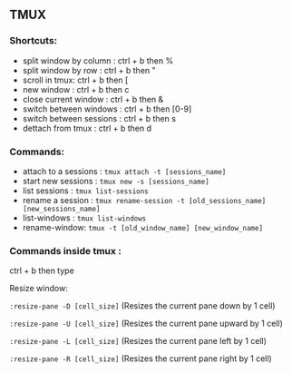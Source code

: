 ## **TMUX**

### Shortcuts:

- split window by column : ctrl + b then %
- split window by row : ctrl + b then "
- scroll in tmux: ctrl + b then [
- new window : ctrl + b then c
- close current window : ctrl + b then &
- switch between windows : ctrl + b then [0-9]
- switch between sessions : ctrl + b then s
- dettach from tmux : ctrl + b then d

### Commands:
- attach to a sessions : `tmux attach -t [sessions_name]`
- start new sessions : `tmux new -s [sessions_name]`
- list sessions : `tmux list-sessions`
- rename a session : `tmux rename-session -t [old_sessions_name] [new_sessions_name]`
- list-windows : `tmux list-windows`
- rename-window: `tmux -t [old_window_name] [new_window_name]`

### Commands inside **tmux** :

ctrl + b then type

Resize window:

`:resize-pane -D [cell_size]` (Resizes the current pane down by 1 cell)

`:resize-pane -U [cell_size]` (Resizes the current pane upward by 1 cell)

`:resize-pane -L [cell_size]` (Resizes the current pane left by 1 cell)

`:resize-pane -R [cell_size]` (Resizes the current pane right by 1 cell)
